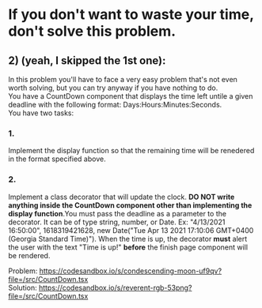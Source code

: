 # If you don't want to waste your time, don't solve this problem.

## 2) (yeah, I skipped the 1st one):<br />
In this problem you'll have to face a very easy problem that's not even worth solving, but you can try anyway if you have nothing to do.<br />
You have a CountDown component that displays the time left untile a given deadline with the following format: Days:Hours:Minutes:Seconds.<br >
You have two tasks:<br/>
### 1.<br />
Implement the display function so that the remaining time will be renedered in the format specified above.
### 2.<br />
Implement a class decorator that will update the clock. **DO NOT write anything inside the CountDown component other than implementing the display function**.You must pass the deadline as a parameter to the decorator. It can be of type string, number, or Date. Ex: "4/13/2021 16:50:00", 1618319421628, new Date("Tue Apr 13 2021 17:10:06 GMT+0400 (Georgia Standard Time)"). When the time is up, the decorator **must** alert the user with the text "Time is up!" **before** the finish page component will be rendered.

Problem:
https://codesandbox.io/s/condescending-moon-uf9qv?file=/src/CountDown.tsx
<br />
Solution:
https://codesandbox.io/s/reverent-rgb-53png?file=/src/CountDown.tsx
<br />
